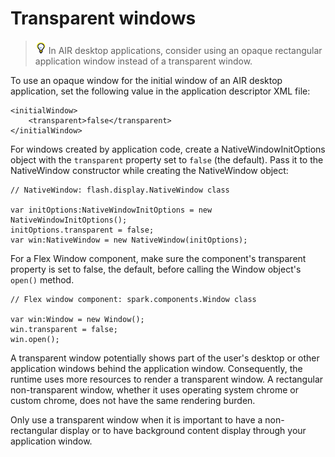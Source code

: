 # Transparent windows

> ![](../img/tip_help.png) In AIR desktop applications, consider using an opaque
> rectangular application window instead of a transparent window.

To use an opaque window for the initial window of an AIR desktop application,
set the following value in the application descriptor XML file:

    <initialWindow>
    	<transparent>false</transparent>
    </initialWindow>

For windows created by application code, create a NativeWindowInitOptions object
with the `transparent` property set to `false` (the default). Pass it to the
NativeWindow constructor while creating the NativeWindow object:

    // NativeWindow: flash.display.NativeWindow class

    var initOptions:NativeWindowInitOptions = new NativeWindowInitOptions();
    initOptions.transparent = false;
    var win:NativeWindow = new NativeWindow(initOptions);

For a Flex Window component, make sure the component's transparent property is
set to false, the default, before calling the Window object's `open()` method.

    // Flex window component: spark.components.Window class

    var win:Window = new Window();
    win.transparent = false;
    win.open();

A transparent window potentially shows part of the user's desktop or other
application windows behind the application window. Consequently, the runtime
uses more resources to render a transparent window. A rectangular
non-transparent window, whether it uses operating system chrome or custom
chrome, does not have the same rendering burden.

Only use a transparent window when it is important to have a non-rectangular
display or to have background content display through your application window.
